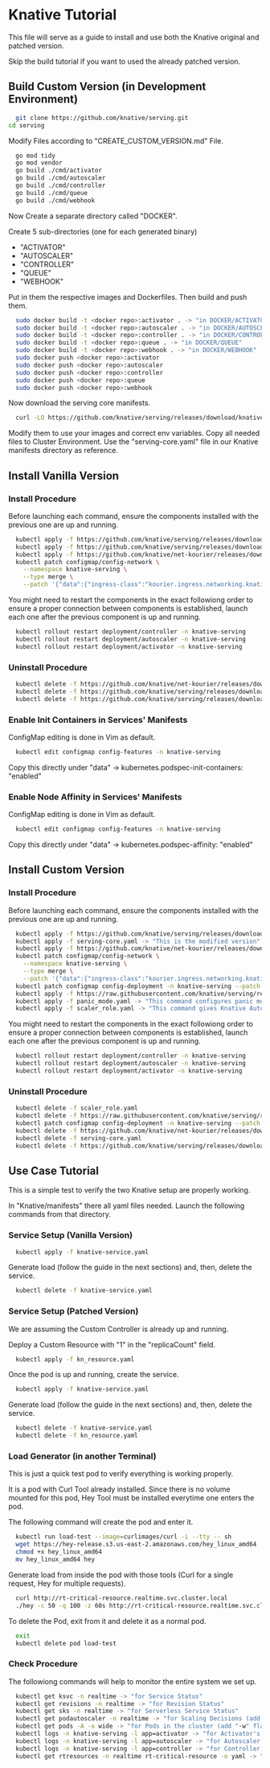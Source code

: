 
# Knative Tutorial

This file will serve as a guide to install and use both the Knative original and patched version.

Skip the build tutorial if you want to used the already patched version.

## Build Custom Version (in Development Environment)

```bash
  git clone https://github.com/knative/serving.git
cd serving
```

Modify Files according to "CREATE_CUSTOM_VERSION.md" File.

```bash
  go mod tidy
  go mod vendor
  go build ./cmd/activator
  go build ./cmd/autoscaler
  go build ./cmd/controller
  go build ./cmd/queue
  go build ./cmd/webhook
```

Now Create a separate directory called "DOCKER".

Create 5 sub-directories (one for each generated binary)

- "ACTIVATOR"
- "AUTOSCALER"
- "CONTROLLER"
- "QUEUE"
- "WEBHOOK"

Put in them the respective images and Dockerfiles. Then build and push them.

```bash
  sudo docker build -t <docker repo>:activator . -> "in DOCKER/ACTIVATOR"
  sudo docker build -t <docker repo>:autoscaler . -> "in DOCKER/AUTOSCLAER"
  sudo docker build -t <docker repo>:controller . -> "in DOCKER/CONTROLLER"
  sudo docker build -t <docker repo>:queue . -> "in DOCKER/QUEUE"
  sudo docker build -t <docker repo>:webhook . -> "in DOCKER/WEBHOOK"
  sudo docker push <docker repo>:activator
  sudo docker push <docker repo>:autoscaler
  sudo docker push <docker repo>:controller
  sudo docker push <docker repo>:queue
  sudo docker push <docker repo>:webhook
```

Now download the serving core manifests.

```bash
  curl -LO https://github.com/knative/serving/releases/download/knative-v1.16.0/serving-core.yaml
```

Modify them to use your images and correct env variables. Copy all needed files to Cluster Environment. Use the "serving-core.yaml" file in our Knative manifests directory as reference.


## Install Vanilla Version

### Install Procedure

Before launching each command, ensure the components installed with the previous one are up and running.

```bash
  kubectl apply -f https://github.com/knative/serving/releases/download/knative-v1.16.0/serving-crds.yaml
  kubectl apply -f https://github.com/knative/serving/releases/download/knative-v1.16.0/serving-core.yaml
  kubectl apply -f https://github.com/knative/net-kourier/releases/download/knative-v1.16.0/kourier.yaml
  kubectl patch configmap/config-network \
    --namespace knative-serving \
    --type merge \
    --patch '{"data":{"ingress-class":"kourier.ingress.networking.knative.dev"}}'
```

You might need to restart the components in the exact followiong order to ensure a proper connection between components is established, launch each one after the previous component is up and running.

```bash
  kubectl rollout restart deployment/controller -n knative-serving
  kubectl rollout restart deployment/autoscaler -n knative-serving
  kubectl rollout restart deployment/activator -n knative-serving
```

### Uninstall Procedure

```bash
  kubectl delete -f https://github.com/knative/net-kourier/releases/download/knative-v1.16.0/kourier.yaml
  kubectl delete -f https://github.com/knative/serving/releases/download/knative-v1.16.0/serving-core.yaml
  kubectl delete -f https://github.com/knative/serving/releases/download/knative-v1.16.0/serving-crds.yaml
```

### Enable Init Containers in Services' Manifests

ConfigMap editing is done in Vim as default.

```bash
  kubectl edit configmap config-features -n knative-serving 
```
Copy this directly under "data" -> kubernetes.podspec-init-containers: "enabled"

### Enable Node Affinity in Services' Manifests

ConfigMap editing is done in Vim as default.

```bash
  kubectl edit configmap config-features -n knative-serving
```
Copy this directly under "data" -> kubernetes.podspec-affinity: "enabled"

## Install Custom Version

### Install Procedure

Before launching each command, ensure the components installed with the previous one are up and running.

```bash
  kubectl apply -f https://github.com/knative/serving/releases/download/knative-v1.16.0/serving-crds.yaml
  kubectl apply -f serving-core.yaml -> "This is the modified version"
  kubectl apply -f https://github.com/knative/net-kourier/releases/download/knative-v1.16.0/kourier.yaml
  kubectl patch configmap/config-network \
    --namespace knative-serving \
    --type merge \
    --patch '{"data":{"ingress-class":"kourier.ingress.networking.knative.dev"}}'
  kubectl patch configmap config-deployment -n knative-serving --patch '{"data": {"registriesSkippingTagResolving": "index.docker.io"}}' -> "This command modifies the config-deployment ConfigMap in the knative-serving namespace to skip tag resolution for Docker Hub (index.docker.io); needed to use our custom images"
  kubectl apply -f https://raw.githubusercontent.com/knative/serving/release-1.16/config/core/300-resources/route.yaml -> "This command applies the crd necessary for routing"
  kubectl apply -f panic_mode.yaml -> "This command configures panic mode to make it less restrictive"
  kubectl apply -f scaler_role.yaml -> "This command gives Knative Autoscaler complete access and privileges to RTResources"
```

You might need to restart the components in the exact followiong order to ensure a proper connection between components is established, launch each one after the previous component is up and running.

```bash
  kubectl rollout restart deployment/controller -n knative-serving
  kubectl rollout restart deployment/autoscaler -n knative-serving
  kubectl rollout restart deployment/activator -n knative-serving
```

### Uninstall Procedure

```bash
  kubectl delete -f scaler_role.yaml
  kubectl delete -f https://raw.githubusercontent.com/knative/serving/release-1.16/config/core/300-resources/route.yaml
  kubectl patch configmap config-deployment -n knative-serving --patch '{"data": {"registriesSkippingTagResolving": ""}}'
  kubectl delete -f https://github.com/knative/net-kourier/releases/download/knative-v1.16.0/kourier.yaml
  kubectl delete -f serving-core.yaml
  kubectl delete -f https://github.com/knative/serving/releases/download/knative-v1.16.0/serving-crds.yaml
```

## Use Case Tutorial

This is a simple test to verify the two Knative setup are properly working.

In "Knative/manifests" there all yaml files needed. Launch the following commands from that directory.

### Service Setup (Vanilla Version)

```bash
  kubectl apply -f knative-service.yaml
```

Generate load (follow the guide in the next sections) and, then, delete the service.

```bash
  kubectl delete -f knative-service.yaml
```

### Service Setup (Patched Version)

We are assuming the Custom Controller is already up and running.

Deploy a Custom Resource with "1" in the "replicaCount" field.

```bash
  kubectl apply -f kn_resource.yaml
```
Once the pod is up and running, create the service.

```bash
  kubectl apply -f knative-service.yaml
```
Generate load (follow the guide in the next sections) and, then, delete the service.

```bash
  kubectl delete -f knative-service.yaml
  kubectl delete -f kn_resource.yaml
```

### Load Generator (in another Terminal)

This is just a quick test pod to verify everything is working properly.

It is a pod with Curl Tool already installed. Since there is no volume mounted for this pod, Hey Tool must be installed everytime one enters the pod.

The following command will create the pod and enter it.

```bash
  kubectl run load-test --image=curlimages/curl -i --tty -- sh
  wget https://hey-release.s3.us-east-2.amazonaws.com/hey_linux_amd64
  chmod +x hey_linux_amd64
  mv hey_linux_amd64 hey
```

Generate load from inside the pod with those tools (Curl for a single request, Hey for multiple requests).

```bash
  curl http://rt-critical-resource.realtime.svc.cluster.local
  ./hey -c 50 -q 100 -z 60s http://rt-critical-resource.realtime.svc.cluster.local
```
To delete the Pod, exit from it and delete it as a normal pod.

```bash
  exit
  kubectl delete pod load-test
```

### Check Procedure

The followiong commands will help to monitor the entire system we set up.

```bash
  kubectl get ksvc -n realtime -> "for Service Status"
  kubectl get revisions -n realtime -> "for Revision Status"
  kubectl get sks -n realtime -> "for Serverless Service Status"
  kubectl get podautoscaler -n realtime -> "for Scaling Decisions (add "-w" flag during load generation to see scaling decisions in real time)"
  kubectl get pods -A -o wide -> "for Pods in the cluster (add "-w" flag during load generation to see scaling decisions in real time)"
  kubectl logs -n knative-serving -l app=activator -> "for Activator's Logs"
  kubectl logs -n knative-serving -l app=autoscaler -> "for Autoscaler's Logs"
  kubectl logs -n knative-serving -l app=controller -> "for Controller's Logs"
  kubectl get rtresources -n realtime rt-critical-resource -o yaml -> "to see 'replicaCount' field changes"
```


